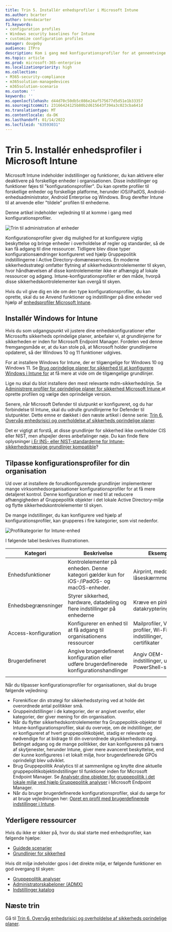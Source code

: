 ```yaml
---
title: Trin 5. Installér enhedsprofiler i Microsoft Intune
ms.author: bcarter
author: brendacarter
f1.keywords:
- configuration profiles
- Windows security baselines for Intune
- customize configuration profiles
manager: dougeby
audience: ITPro
description: Kom i gang med konfigurationsprofiler for at gennemtvinge sikre indstillinger på enheder med Intune for at overgå disse sikkerhedskontrolelementer til skyen.
ms.topic: article
ms.prod: microsoft-365-enterprise
ms.localizationpriority: high
ms.collection:
- M365-security-compliance
- m365solution-managedevices
- m365solution-scenario
ms.custom: ''
keywords: ''
ms.openlocfilehash: d44d70c50db5c086e24af575677d5d51e1b33357
ms.sourcegitcommit: 23166424125b80b2d615643f394a3c023cba641d
ms.translationtype: MT
ms.contentlocale: da-DK
ms.lasthandoff: 01/14/2022
ms.locfileid: "63593031"
---
```

# <a name="step-5-deploy-device-profiles-in-microsoft-intune"></a>Trin 5. Installér enhedsprofiler i Microsoft Intune

Microsoft Intune indeholder indstillinger og funktioner, du kan aktivere eller deaktivere på forskellige enheder i organisationen. Disse indstillinger og funktioner føjes til "konfigurationsprofiler". Du kan oprette profiler til forskellige enheder og forskellige platforme, herunder iOS/iPadOS, Android-enhedsadministrator, Android Enterprise og Windows. Brug derefter Intune til at anvende eller "tildele" profilen til enhederne.

Denne artikel indeholder vejledning til at komme i gang med konfigurationsprofiler. 


![Trin til administration af enheder](../media/devices/intune-mdm-step-4.png#lightbox)

Konfigurationsprofiler giver dig mulighed for at konfigurere vigtig beskyttelse og bringe enheder i overholdelse af regler og standarder, så de kan få adgang til dine ressourcer. Tidligere blev disse typer konfigurationsændringer konfigureret ved hjælp Gruppepolitik indstillingerne i Active Directory-domæneservices. En moderne sikkerhedsstrategi omfatter flytning af sikkerhedskontrolelementer til skyen, hvor håndhævelsen af disse kontrolelementer ikke er afhængig af lokale ressourcer og adgang. Intune-konfigurationsprofiler er den måde, hvorpå disse sikkerhedskontrolelementer kan overgå til skyen. 

Hvis du vil give dig en ide om den type konfigurationsprofiler, du kan oprette, skal du se Anvend funktioner og indstillinger på dine enheder ved hjælp af [enhedsprofiler Microsoft Intune](/mem/intune/configuration/device-profiles).

## <a name="deploy-windows-security-baselines-for-intune"></a>Installér Windows for Intune

Hvis du som udgangspunkt vil justere dine enhedskonfigurationer efter Microsofts sikkerheds oprindelige planer, anbefaler vi, at grundlinjerne for sikkerheden er inden for Microsoft Endpoint Manager. Fordelen ved denne fremgangsmåde er, at du kan stole på, at Microsoft holder grundlinjerne opdateret, så der Windows 10 og 11 funktioner udgives. 

For at installere Windows for Intune, der er tilgængelige for Windows 10 og Windows 11. Se [Brug oprindelige planer for sikkerhed til at konfigurere Windows i Intune for](/mem/intune/protect/security-baselines) at få mere at vide om de tilgængelige grundlinjer.

Lige nu skal du blot installere den mest relevante mdm-sikkerhedslinje. Se [Administrere profiler for oprindelige planer for sikkerhed Microsoft Intune ](/mem/intune/protect/security-baselines-configure)at oprette profilen og vælge den oprindelige version.

Senere, når Microsoft Defender til slutpunkt er konfigureret, og du har forbindelse til Intune, skal du udrulle grundlinjerne for Defender til slutpunkter. Dette emne er dækket i den næste artikel i denne serie: [Trin 6. Overvåg enhedsrisici og overholdelse af sikkerheds oprindelige planer](manage-devices-with-intune-monitor-risk.md).

Det er vigtigt at forstå, at disse grundlinjer for sikkerhed ikke overholder CIS eller NIST, men afspejler deres anbefalinger nøje. Du kan finde flere oplysninger [i Er INS- eller NIST-standarderne for Intune-sikkerhedsmæssige grundlinjer kompatible](/mem/intune/protect/security-baselines)?

## <a name="customize-configuration-profiles-for-your-organization"></a>Tilpasse konfigurationsprofiler for din organisation

Ud over at installere de forudkonfigurerede grundlinjer implementerer mange virksomhedsorganisationer konfigurationsprofiler for at få mere detaljeret kontrol. Denne konfiguration er med til at reducere afhængigheden af Gruppepolitik objekter i det lokale Active Directory-miljø og flytte sikkerhedskontrolelementer til skyen. 

De mange indstillinger, du kan konfigurere ved hjælp af konfigurationsprofiler, kan grupperes i fire kategorier, som vist nedenfor.

![Profilkategorier for Intune-enhed](../media/devices/intune-device-profile-categories.png#lightbox)

I følgende tabel beskrives illustrationen.


|Kategori |Beskrivelse |Eksempler  |
|---------|---------|---------|
|Enhedsfunktioner     | Kontrolelementer på enheden. Denne kategori gælder kun for iOS-/iPadOS- og macOS-enheder.        | Airprint, meddelelser, låseskærmmeddelelser        |
|Enhedsbegrænsninger     | Styrer sikkerhed, hardware, datadeling og flere indstillinger på enhederne        | Kræve en pinkode, datakryptering        |
|Access-konfiguration     |  Konfigurerer en enhed til at få adgang til organisationens ressourcer        | Mailprofiler, VPN-profiler, Wi-Fi indstillinger, certifikater        |
|Brugerdefineret     | Angive brugerdefineret konfiguration eller udføre brugerdefinerede konfigurationshandlinger       | Angiv OEM-indstillinger, udfør PowerShell-scripts        |
|    |         |         |

Når du tilpasser konfigurationsprofiler for organisationen, skal du bruge følgende vejledning:
- Forenkificer din strategi for sikkerhedsstyring ved at holde det overordnede antal politikker små.
- Gruppeindstillinger i de kategorier, der er angivet ovenfor, eller kategorier, der giver mening for din organisation.
- Når du flytter sikkerhedskontrolelementer fra Gruppepolitik-objekter til Intune-konfigurationsprofiler, skal du overveje, om de indstillinger, der er konfigureret af hvert gruppepolitikobjekt, stadig er relevante og nødvendige for at bidrage til din overordnede skysikkerhedsstrategi. Betinget adgang og de mange politikker, der kan konfigureres på tværs af skytjenester, herunder Intune, giver mere avanceret beskyttelse, end der kunne konfigureres i et lokalt miljø, hvor brugerdefinerede GPOs oprindeligt blev udviklet.
- Brug Gruppepolitik Analytics til at sammenligne og knytte dine aktuelle gruppepolitikobjektindstillinger til funktioner inden for Microsoft Endpoint Manager. Se [Analysér dine objekter for gruppepolitik i det lokale miljø ved hjælp Gruppepolitik analyser](/mem/intune/configuration/group-policy-analytics) i Microsoft Endpoint Manager.
- Når du bruger brugerdefinerede konfigurationsprofiler, skal du sørge for at bruge vejledningen her: [Opret en profil med brugerdefinerede indstillinger i Intune](/mem/intune/configuration/custom-settings-configure).

## <a name="additional-resources"></a>Yderligere ressourcer

Hvis du ikke er sikker på, hvor du skal starte med enhedsprofiler, kan følgende hjælpe:

- [Guidede scenarier](/mem/intune/fundamentals/guided-scenarios-overview) 
- [Grundlinjer for sikkerhed](/mem/intune/protect/security-baselines)

Hvis dit miljø indeholder gpos i det direkte miljø, er følgende funktioner en god overgang til skyen:

- [Gruppepolitik analyser](/mem/intune/configuration/group-policy-analytics)
- [Administratorskabeloner (ADMX)](/mem/intune/configuration/administrative-templates-windows)
- [Indstillinger katalog](/mem/intune/configuration/settings-catalog)


## <a name="next-steps"></a>Næste trin
Gå til [Trin 6. Overvåg enhedsrisici og overholdelse af sikkerheds oprindelige planer](manage-devices-with-intune-monitor-risk.md).
